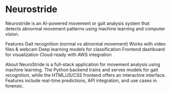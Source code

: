 # Neurostride

Neurostride is an AI-powered movement or gait analysis system that detects abnormal movement patterns using machine learning and computer vision.

Features Gait recognition (normal vs abnormal movement) Works with video files & webcam Deep learning models for classification Frontend dashboard for visualization Cloud-ready with AWS integration

About NeuroStride is a full-stack application for movement analysis using machine learning. The Python backend trains and serves models for gait recognition, while the HTML/JS/CSS frontend offers an interactive interface. Features include real-time predictions, API integration, and use cases in forensic.

